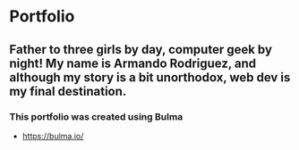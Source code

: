 # Portfolio


## Father to three girls by day, computer geek by night! My name is Armando Rodriguez, and although my story is a bit unorthodox, web dev is my final destination.

### This portfolio was created using Bulma
* https://bulma.io/